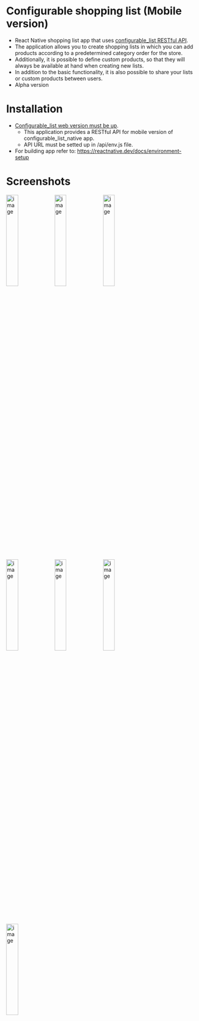 # Configurable shopping list (Mobile version)
- React Native shopping list app that uses [configurable_list RESTful API](https://github.com/marcin98b/configurable_list#restful-api-endpoints).
- The application allows you to create shopping lists in which you can add products according to a predetermined category order for the store.
- Additionally, it is possible to define custom products, so that they will always be available at hand when creating new lists.
- In addition to the basic functionality, it is also possible to share your lists or custom products between users.
- Alpha version
# Installation
- [Configurable_list web version must be up](https://github.com/marcin98b/configurable_list).
  - This application provides a RESTful API for mobile version of configurable_list_native app. 
  - API URL must be setted up in /api/env.js file.
- For building app refer to: https://reactnative.dev/docs/environment-setup

# Screenshots

<img width="25%" height="25%" src="https://github.com/marcin98b/configurable_list_native/assets/65306120/31cd4762-c3bb-47b6-b673-2a059d8f234e" alt="image" />
<img width="25%" height="25%" src="https://github.com/marcin98b/configurable_list_native/assets/65306120/7c6f77f8-e6fd-4abf-a356-1d90e478d07f" alt="image" />
<img width="25%" height="25%" src="https://github.com/marcin98b/configurable_list_native/assets/65306120/e5de4cee-b32f-454e-81d0-30df927aff5b" alt="image" />
<img width="25%" height="25%" src="https://github.com/marcin98b/configurable_list_native/assets/65306120/e2e59cfb-fad0-4151-a683-e9f9d6098c2c" alt="image" />
<img width="25%" height="25%" src="https://github.com/marcin98b/configurable_list_native/assets/65306120/0a6eebf6-0589-4d61-9efb-0dcab234aa92" alt="image" />
<img width="25%" height="25%" src="https://github.com/marcin98b/configurable_list_native/assets/65306120/b6714020-903e-41ba-882c-8a07455ec3e1" alt="image" />
<img width="25%" height="25%" src="https://github.com/marcin98b/configurable_list_native/assets/65306120/819743e3-5e88-4e47-9c18-75ffbd1e1fa9" alt="image" />

